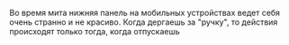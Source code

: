Во время мита нижняя панель на мобильных устройствах ведет себя очень странно и не красиво. Когда дергаешь за "ручку", то действия происходят только тогда, когда отпускаешь
